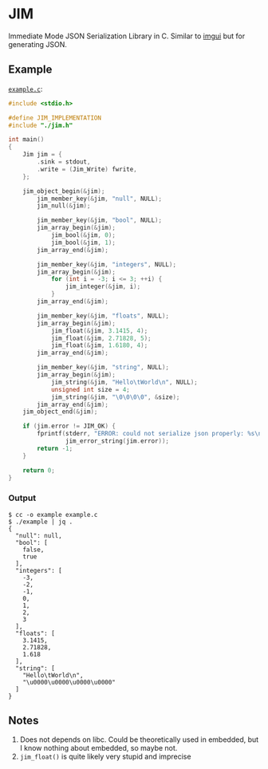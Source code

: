 # JIM

Immediate Mode JSON Serialization Library in C. Similar to [imgui](https://github.com/ocornut/imgui) but for generating JSON.

## Example

[`example.c`](./example.c):

```c
#include <stdio.h>

#define JIM_IMPLEMENTATION
#include "./jim.h"

int main()
{
    Jim jim = {
        .sink = stdout,
        .write = (Jim_Write) fwrite,
    };

    jim_object_begin(&jim);
        jim_member_key(&jim, "null", NULL);
        jim_null(&jim);

        jim_member_key(&jim, "bool", NULL);
        jim_array_begin(&jim);
            jim_bool(&jim, 0);
            jim_bool(&jim, 1);
        jim_array_end(&jim);

        jim_member_key(&jim, "integers", NULL);
        jim_array_begin(&jim);
            for (int i = -3; i <= 3; ++i) {
                jim_integer(&jim, i);
            }
        jim_array_end(&jim);

        jim_member_key(&jim, "floats", NULL);
        jim_array_begin(&jim);
            jim_float(&jim, 3.1415, 4);
            jim_float(&jim, 2.71828, 5);
            jim_float(&jim, 1.6180, 4);
        jim_array_end(&jim);

        jim_member_key(&jim, "string", NULL);
        jim_array_begin(&jim);
            jim_string(&jim, "Hello\tWorld\n", NULL);
            unsigned int size = 4;
            jim_string(&jim, "\0\0\0\0", &size);
        jim_array_end(&jim);
    jim_object_end(&jim);

    if (jim.error != JIM_OK) {
        fprintf(stderr, "ERROR: could not serialize json properly: %s\n",
                jim_error_string(jim.error));
        return -1;
    }

    return 0;
}
```

### Output

```console
$ cc -o example example.c
$ ./example | jq .
{
  "null": null,
  "bool": [
    false,
    true
  ],
  "integers": [
    -3,
    -2,
    -1,
    0,
    1,
    2,
    3
  ],
  "floats": [
    3.1415,
    2.71828,
    1.618
  ],
  "string": [
    "Hello\tWorld\n",
    "\u0000\u0000\u0000\u0000"
  ]
}
```

## Notes

1. Does not depends on libc. Could be theoretically used in embedded, but I know nothing about embedded, so maybe not.
2. `jim_float()` is quite likely very stupid and imprecise
